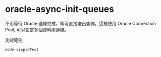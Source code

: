 # oracle-async-init-queues

不用等待 Oracle 連線完成，即可直接送出查詢。這裡使用 Oracle Connection Pool, 可以設定多個資料庫連線。

測試範例

```
node simpleTest
```
